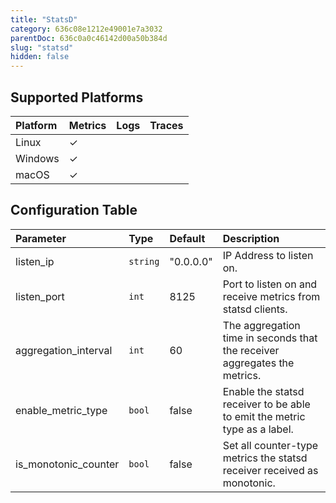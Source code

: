 ```yaml
---
title: "StatsD"
category: 636c08e1212e49001e7a3032
parentDoc: 636c0a0c46142d00a50b384d
slug: "statsd"
hidden: false
---
```

## Supported Platforms

| Platform | Metrics | Logs | Traces |
| :------- | :------ | :--- | :----- |
| Linux    |  ✓      |      |        |
| Windows  |  ✓      |      |        |
| macOS    |  ✓      |      |        |

## Configuration Table

| Parameter | Type | Default | Description |
| :---- | :---- | :---- | :---- |
| listen_ip | `string` | "0.0.0.0" | IP Address to listen on. |
| listen_port | `int` | 8125 | Port to listen on and receive metrics from statsd clients. |
| aggregation_interval | `int` | 60 | The aggregation time in seconds that the receiver aggregates the metrics. |
| enable_metric_type | `bool` | false | Enable the statsd receiver to be able to emit the metric type as a label. |
| is_monotonic_counter | `bool` | false | Set all counter-type metrics the statsd receiver received as monotonic. |